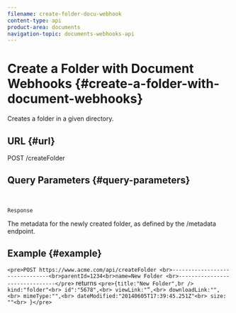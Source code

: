 ```yaml
---
filename: create-folder-docu-webhook
content-type: api
product-area: documents
navigation-topic: documents-webhooks-api
---
```




# Create a Folder with Document Webhooks {#create-a-folder-with-document-webhooks}

Creates a folder in a given directory.


## URL {#url}

POST /createFolder


## Query Parameters {#query-parameters}


&nbsp;


`Response` 


The metadata for the newly created folder, as defined by the /metadata endpoint.


## Example {#example}

`<pre>POST https://www.acme.com/api/createFolder ­­­­­­­­­­­­­­­­­­­­­­­­­­­­­­­­­­­­<br>-------------------------------<br>parentId=1234<br>name=New Folder ­­­­­­­­­­­­­­­­­­­­­­­­­­­­­­­­­­­­<br>-------------------------------</pre>` returns
`<pre>{title:"New Folder",br /> kind:"folder"<br> id":"5678",<br> viewLink:"”,<br> downloadLink:"",<br> mimeType:"",<br> dateModified:"2014­06­05T17:39:45.251Z"<br> size: ""<br> }</pre>`  